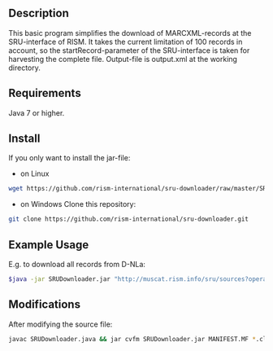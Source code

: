Description
------------
This basic program simplifies the download of MARCXML-records at the SRU-interface of RISM. It takes the current limitation of 100 records in account, so the startRecord-parameter of the SRU-interface is taken for harvesting the complete file.
Output-file is output.xml at the working directory.

Requirements
-------------
Java 7 or higher.

Install
--------
If you only want to install the jar-file:
* on Linux
```bash
wget https://github.com/rism-international/sru-downloader/raw/master/SRUDownloader.jar
```
* on Windows
Clone this repository:
```bash
git clone https://github.com/rism-international/sru-downloader.git
```

Example Usage
-------------
E.g. to download all records from D-NLa:
```bash
$java -jar SRUDownloader.jar "http://muscat.rism.info/sru/sources?operation=searchRetrieve&version=1.1&query=siglum=D-NLa&maximumRecords=100"
```

Modifications
-------------
After modifying the source file:
```bash
javac SRUDownloader.java && jar cvfm SRUDownloader.jar MANIFEST.MF *.class
```
